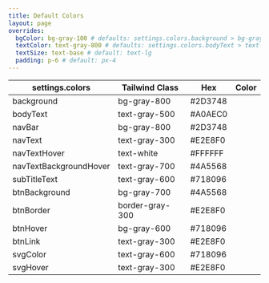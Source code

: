```yaml
---
title: Default Colors
layout: page
overrides:
  bgColor: bg-gray-100 # defaults: settings.colors.background > bg-gray-800
  textColor: text-gray-800 # defaults: settings.colors.bodyText > text-gray-500
  textSize: text-base # default: text-lg
  padding: p-6 # default: px-4
---
```


| settings.colors        | Tailwind Class  | Hex     | Color                                                |
| ---------------------- | --------------- | ------- | ---------------------------------------------------- |
| background             | bg-gray-800     | #2D3748 | <div class="bg-gray-800 w-10 h-10 rounded-md"></div> |
| bodyText               | text-gray-500   | #A0AEC0 | <div class="bg-gray-500 w-10 h-10 rounded-md"></div> |
| navBar                 | bg-gray-800     | #2D3748 | <div class="bg-gray-800 w-10 h-10 rounded-md"></div> |
| navText                | text-gray-300   | #E2E8F0 | <div class="bg-gray-300 w-10 h-10 rounded-md"></div> |
| navTextHover           | text-white      | #FFFFFF | <div class="bg-white w-10 h-10 rounded-md"></div>    |
| navTextBackgroundHover | text-gray-700   | #4A5568 | <div class="bg-gray-700 w-10 h-10 rounded-md"></div> |
| subTitleText           | text-gray-600   | #718096 | <div class="bg-gray-600 w-10 h-10 rounded-md"></div> |
| btnBackground          | bg-gray-700     | #4A5568 | <div class="bg-gray-700 w-10 h-10 rounded-md"></div> |
| btnBorder              | border-gray-300 | #E2E8F0 | <div class="bg-gray-300 w-10 h-10 rounded-md"></div> |
| btnHover               | bg-gray-600     | #718096 | <div class="bg-gray-600 w-10 h-10 rounded-md"></div> |
| btnLink                | text-gray-300   | #E2E8F0 | <div class="bg-gray-300 w-10 h-10 rounded-md"></div> |
| svgColor               | text-gray-600   | #718096 | <div class="bg-gray-600 w-10 h-10 rounded-md"></div> |
| svgHover               | text-gray-300   | #E2E8F0 | <div class="bg-gray-300 w-10 h-10 rounded-md"></div> |
